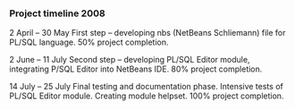 ### Project timeline 2008 ###

2 April – 30 May
First step – developing nbs (NetBeans Schliemann) file for PL/SQL language.
50% project completion.

2 June – 11 July
Second step – developing PL/SQL Editor module, integrating P/SQL Editor into
NetBeans IDE.
80% project completion.

14 July – 25 July
Final testing and documentation phase. Intensive tests of PL/SQL Editor module.
Creating module helpset.
100% project completion.
